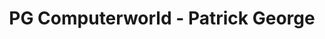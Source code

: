 ---
title: "PG Computerworld - Patrick George"
url: /lorsch/pg-computerworld-patrick-george/
shop: Computer
---